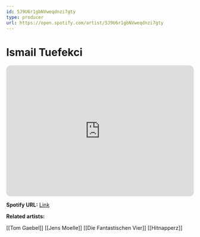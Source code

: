 ```yaml
---
id: 5J9U6r1gbNVweqdnzi7gty
type: producer
url: https://open.spotify.com/artist/5J9U6r1gbNVweqdnzi7gty
---
```

# Ismail Tuefekci

<iframe style="border-radius:12px" src="https://open.spotify.com/embed/artist/5J9U6r1gbNVweqdnzi7gty" width="100%" height="352" frameBorder="0" allowfullscreen="" allow="autoplay; clipboard-write; encrypted-media; fullscreen; picture-in-picture" loading="lazy"></iframe>

**Spotify URL:** [Link](https://open.spotify.com/artist/5J9U6r1gbNVweqdnzi7gty)

**Related artists:**

[[Tom Gaebel]]
[[Jens Moelle]]
[[Die Fantastischen Vier]]
[[Hitnapperz]]
